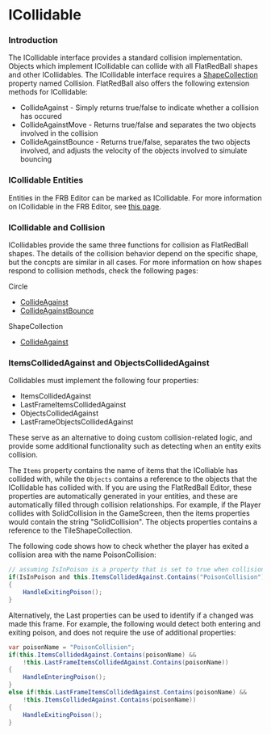 # ICollidable

### Introduction

The ICollidable interface provides a standard collision implementation. Objects which implement ICollidable can collide with all FlatRedBall shapes and other ICollidables. The ICollidable interface requires a [ShapeCollection](shapecollection/) property named Collision. FlatRedBall also offers the following extension methods for ICollidable:

* CollideAgainst - Simply returns true/false to indicate whether a collision has occured
* CollideAgainstMove - Returns true/false and separates the two objects involved in the collision
* CollideAgainstBounce - Returns true/false, separates the two objects involved, and adjusts the velocity of the objects involved to simulate bouncing

### ICollidable Entities

Entities in the FRB Editor can be marked as ICollidable. For more information on ICollidable in the FRB Editor, see [this page](../../../../glue-reference/entities/glue-reference-implements-icollidable.md).

### ICollidable and Collision

ICollidables provide the same three functions for collision as FlatRedBall shapes. The details of the collision behavior depend on the specific shape, but the concpts are similar in all cases. For more information on how shapes respond to collision methods, check the following pages:

Circle

* [CollideAgainst](circle/collideagainst.md)
* [CollideAgainstBounce](circle/collideagainstbounce.md)

ShapeCollection

* [CollideAgainst](shapecollection/collideagainst.md)

### ItemsCollidedAgainst and ObjectsCollidedAgainst

Collidables must implement the following four properties:

* ItemsCollidedAgainst
* LastFrameItemsCollidedAgainst
* ObjectsCollidedAgainst
* LastFrameObjectsCollidedAgainst

These serve as an alternative to doing custom collision-related logic, and provide some additional functionality such as detecting when an entity exits collision.

The `Items` property contains the name of items that the IColliable has collided with, while the `Objects` contains a reference to the objects that the ICollidable has collided with. If you are using the FlatRedBall Editor, these properties are automatically generated in your entities, and these are automatically filled through collision relationships. For example, if the Player collides with SolidCollision in the GameScreen, then the items properties would contain the string "SolidCollision". The objects properties contains a reference to the TileShapeCollection.

The following code shows how to check whether the player has exited a collision area with the name PoisonCollision:

```csharp
// assuming IsInPoison is a property that is set to true when collision happens
if(IsInPoison and this.ItemsCollidedAgainst.Contains("PoisonCollision") == false)
{
    HandleExitingPoison();
}
```

Alternatively, the Last properties can be used to identify if a changed was made this frame. For example, the following would detect both entering and exiting poison, and does not require the use of additional properties:

```csharp
var poisonName = "PoisonCollision";
if(this.ItemsCollidedAgainst.Contains(poisonName) && 
    !this.LastFrameItemsCollidedAgainst.Contains(poisonName))
{
    HandleEnteringPoison();
}
else if(this.LastFrameItemsCollidedAgainst.Contains(poisonName) && 
    !this.ItemsCollidedAgainst.Contains(poisonName))
{
    HandleExitingPoison();
}
```
